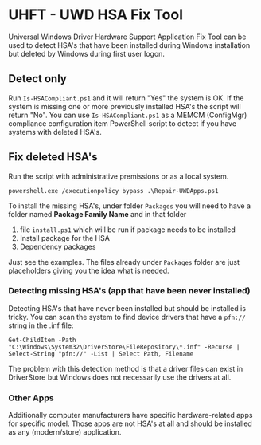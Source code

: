 # UHFT - UWD HSA Fix Tool
Universal Windows Driver Hardware Support Application Fix Tool can be used to detect HSA's that have been installed during Windows installation but deleted by Windows during first user logon.

## Detect only
Run `Is-HSACompliant.ps1` and it will return "Yes" the system is OK. If the system is missing one or more previously installed HSA's the script will return "No".
You can use `Is-HSACompliant.ps1` as a MEMCM (ConfigMgr) compliance configuration item PowerShell script to detect if you have systems with deleted HSA's.

## Fix deleted HSA's

Run the script with administrative premissions or as a local system.
```
powershell.exe /executionpolicy bypass .\Repair-UWDApps.ps1
```
To install the missing HSA's, under folder `Packages` you will need to have  a folder named **Package Family Name** and in that folder 
1. file `install.ps1` which will be run if package needs to be installed
2. Install package for the HSA
3. Dependency packages

Just see the examples. The files already under `Packages` folder are just placeholders giving you the idea what is needed.

### Detecting missing HSA's (app that have been never installed)
Detecting HSA's that have never been installed but should be installed is tricky. You can scan the system to find device drivers that have a `pfn://` string in the .inf file:
```
Get-ChildItem -Path "C:\Windows\System32\DriverStore\FileRepository\*.inf" -Recurse | Select-String "pfn://" -List | Select Path, Filename
```
The problem with this detection method is that a driver files can exist in DriverStore but Windows does not necessarily use the drivers at all.

### Other Apps
Additionally computer manufacturers have specific hardware-related apps for specific model. Those apps are not HSA's at all and should be installed as any (modern/store) application.
